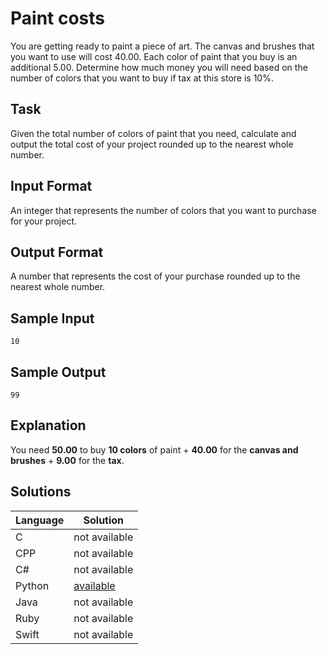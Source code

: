 # Paint costs
You are getting ready to paint a piece of art. The canvas and brushes that you want to use will cost 40.00. Each color of paint that you buy is an additional 5.00. Determine how much money you will need based on the number of colors that you want to buy if tax at this store is 10%.

## Task
Given the total number of colors of paint that you need, calculate and output the total cost of your project rounded up to the nearest whole number.

## Input Format
An integer that represents the number of colors that you want to purchase for your project.

## Output Format
A number that represents the cost of your purchase rounded up to the nearest whole number.

## Sample Input
```
10
```

## Sample Output
```
99
```

## Explanation
You need **50.00** to buy **10 colors** of paint + **40.00** for the **canvas and brushes** + **9.00** for the **tax**.

## Solutions

Language | Solution
---------|---------
C | not available
CPP | not available
C# | not available
Python | [available](https://raw.githubusercontent.com/chankruze/challenges/master/sololearn/PaintCosts/PaintCosts.py)
Java | not available
Ruby | not available
Swift | not available